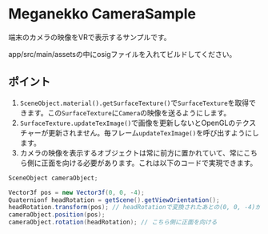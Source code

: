 # Meganekko CameraSample

端末のカメラの映像をVRで表示するサンプルです。

app/src/main/assetsの中にosigファイルを入れてビルドしてください。

## ポイント

1. `SceneObject.material().getSurfaceTexture()`で`SurfaceTexture`を取得できます。この`SurfaceTexture`に`Camera`の映像を送るようにします。
2. `SurfaceTexture.updateTexImage()`で画像を更新しないとOpenGLのテクスチャーが更新されません。毎フレーム`updateTexImage()`を呼び出すようにします。
3. カメラの映像を表示するオブジェクトは常に前方に置かれていて、常にこちら側に正面を向ける必要があります。これは以下のコードで実現できます。

```java
SceneObject cameraObject;

Vector3f pos = new Vector3f(0, 0, -4);
Quaternionf headRotation = getScene().getViewOrientation();
headRotation.transform(pos); // headRotationで変換されたあとの(0, 0, -4)がposに格納される
cameraObject.position(pos);
cameraObject.rotation(headRotation); // こちら側に正面を向ける
```
